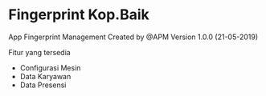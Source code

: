# Fingerprint Kop.Baik
App Fingerprint Management
Created by @APM
Version 1.0.0 (21-05-2019)

Fitur yang tersedia
- Configurasi Mesin
- Data Karyawan
- Data Presensi
